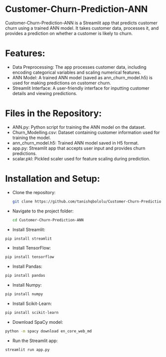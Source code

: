 # Customer-Churn-Prediction-ANN
Customer-Churn-Prediction-ANN is a Streamlit app that predicts customer churn using a trained ANN model. It takes customer data, processes it, and provides a prediction on whether a customer is likely to churn.

# Features:
* Data Preprocessing: The app processes customer data, including encoding categorical variables and scaling numerical features.
* ANN Model: A trained ANN model (saved as ann_churn_model.h5) is used for making predictions on customer churn.
* Streamlit Interface: A user-friendly interface for inputting customer details and viewing predictions.

# Files in the Repository:
* ANN.py: Python script for training the ANN model on the dataset.
* Churn_Modelling.csv: Dataset containing customer information used for training the model.
* ann_churn_model.h5: Trained ANN model saved in H5 format.
* app.py: Streamlit app that accepts user input and provides churn predictions.
* scalar.pkl: Pickled scaler used for feature scaling during prediction.

# Installation and Setup:
* Clone the repository:
  ```bash
  git clone https://github.com/tanishqbololu/Customer-Churn-Prediction-ANN.git
  ```
* Navigate to the project folder:  
  ```bash
  cd Customer-Churn-Prediction-ANN
  ```

* Install Streamlit:
```bash
pip install streamlit
```
* Install TensorFlow:
``` bash
pip install tensorflow
```
* Install Pandas:
```bash
pip install pandas
```
* Install Numpy:
```bash
pip install numpy
```
* Install Scikit-Learn:
```bash
pip install scikit-learn
```
* Download SpaCy model:
```bash
python -m spacy download en_core_web_md
```
* Run the Streamlit app:
```bash
streamlit run app.py
```
